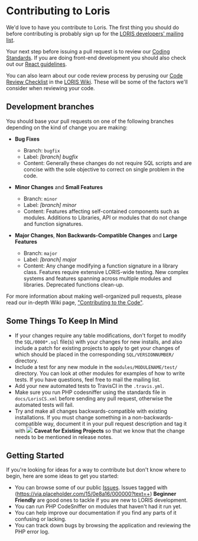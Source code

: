 # Contributing to Loris

We'd love to have you contribute to Loris. The first thing you should do
before contributing is probably sign up for the [LORIS developers' mailing list](http://www.bic.mni.mcgill.ca/mailman/listinfo/loris-dev).

Your next step before issuing a pull request is to review our [Coding Standards](https://github.com/aces/Loris/blob/minor/docs/CodingStandards). If you are doing front-end development you should also check out our [React guidelines](https://github.com/johnsaigle/Loris/blob/180631-Contributing/LORIS_react.README.md).

You can also learn about our code review process by perusing our [Code Review Checklist](https://github.com/aces/Loris/wiki/Code-Review-Checklist) in the [LORIS Wiki](https://github.com/aces/Loris/wiki). These will be some of the factors we'll consider when reviewing your code.

## Development branches

You should base your pull requests on one of the following branches depending on the kind of change you are making:

 - **Bug Fixes**
   - Branch: `bugfix`
   - Label: _[branch] bugfix_
   - Content: Generally these changes do not require SQL scripts and are concise with the sole objective to correct on single problem in the code.

 - **Minor Changes** and **Small Features**
   - Branch: `minor`
   - Label: _[branch] minor_
   - Content: Features affecting self-contained components such as modules. Additions to Libraries, API or modules that do not change and function signatures. 

 - **Major Changes**, **Non Backwards-Compatible Changes** and **Large Features**
   - Branch: `major`
   - Label: _[branch] major_
   - Content: Any change modifying a function signature in a library class. Features require extensive LORIS-wide testing. New complex systems and features spanning across multiple modules and libraries. Deprecated functions clean-up.

For more information about making well-organized pull requests, please read our in-depth Wiki page, ["Contributing to the Code"](https://github.com/aces/Loris/wiki/Contributing-to-the-Code).


## Some Things To Keep In Mind

* If your changes require any table modifications, don't forget to modify the
  `SQL/0000*.sql` file(s) with your changes for new installs, and also
  include a patch for existing projects to apply to get your changes of which
  should be placed in the corresponding `SQL/VERSIONNUMBER/` directory.
* Include a test for any new module in the `modules/MODULENAME/test/`
  directory. You can look at other modules for examples of how to write tests.
  If you have questions, feel free to mail the mailing list.
* Add your new automated tests to TravisCI in the `.travis.yml`. 
* Make sure you run PHP codesniffer using the standards file in
  `docs/LorisCS.xml` before sending any pull request, otherwise the automated tests will fail.
* Try and make all changes backwards-compatible with existing installations. If you must change something
  in a non-backwards-compatible way, document it in your pull request description and
  tag it with ![](https://via.placeholder.com/15/d4c5f9/000000?text=+) **Caveat for Existing Projects** so that we know that the change needs to be mentioned in release notes. 

## Getting Started

If you're looking for ideas for a way to contribute but don't know where to begin, here are some ideas to get you started:

* You can browse some of our public [Issues](https://github.com/aces/Loris/issues). Issues tagged with (https://via.placeholder.com/15/0e8a16/000000?text=+) **Beginner Friendly** are good ones to tackle if you are new to LORIS development.
* You can run PHP CodeSniffer on modules that haven't had it run yet.
* You can help improve our documentation if you find any parts of it confusing or
  lacking.
* You can track down bugs by browsing the application and reviewing the PHP error log.
